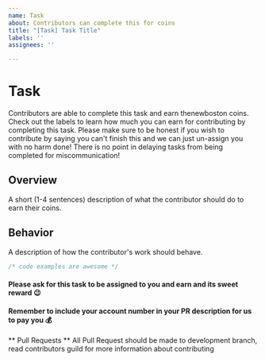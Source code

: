 ```yaml
---
name: Task
about: Contributors can complete this for coins
title: "[Task] Task Title"
labels: ''
assignees: ''

---
```


<!-- Make sure to include the amount of coins the contributors will earn for completing this task by adding a tag that follows the following format: `PR Reward - NUMBER_OF_COINS` -->

<!-- Do not remove this part -->
# Task

Contributors are able to complete this task and earn thenewboston coins.  Check out the labels to learn how much you can earn for contributing by completing this task.  Please make sure to be honest if you wish to contribute by saying you can't finish this and we can just un-assign you with no harm done!  There is no point in delaying tasks from being completed for miscommunication!
<!-- Alright, now fill in the following areas below -->

## Overview

A short (1-4 sentences) description of what the contributor should do to earn their coins.

## Behavior

A description of how the contributor's work should behave.

```ts
/* code examples are awesome */
```

<!-- Do not remove these notices! -->
#### Please ask for this task to be assigned to you and earn and its sweet reward 😉
#### Remember to include your account number in your PR description for us to pay you 💰

** Pull Requests **
All Pull Request should be made to development branch, read contributors guild for more information about contributing
